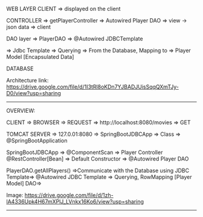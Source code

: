 WEB LAYER
CLIENT => displayed on the client

CONTROLLER => getPlayerController => Autowired Player DAO  => view -> json data => client


DAO layer
=> PlayerDAO => @Autowired JDBCTemplate

=> Jdbc Template => Querying => From the Database, Mapping to => Player Model [Encapsulated Data]


DATABASE


Architecture link:
https://drive.google.com/file/d/1I3tRl8oKDn7YJBADJUisSqqQXmTJy-D0/view?usp=sharing

-------------------------------------------------------------------
OVERVIEW:

CLIENT => BROWSER => REQUEST => http://localhost:8080/movies  => GET


TOMCAT SERVER => 127.0.01:8080 => SpringBootJDBCApp => Class => @SpringBootApplication


SpringBootJDBCApp => @ComponentScan => Player Controller @RestController[Bean] => Default Constructor => @Autowired Player DAO


PlayerDAO.getAllPlayers() =>Communicate with the Database using JDBC Template=>  @Autowired JDBC Template => Querying, RowMapping [Player Model] DAO=>

Image:
https://drive.google.com/file/d/1zh-lA4336Upk4H67mXPlJ_LVnkx16Ko6/view?usp=sharing

--------------------------------------------------------------------
